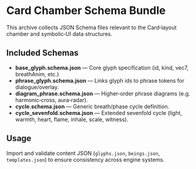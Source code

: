 # Card Chamber Schema Bundle

This archive collects JSON Schema files relevant to the Card‑layout chamber
and symbolic‑UI data structures.

## Included Schemas

- **base_glyph.schema.json** — Core glyph specification (id, kind, vec7, breathAnim, etc.)
- **phrase_glyph.schema.json** — Links glyph ids to phrase tokens for dialogue/overlay.
- **diagram_phrase.schema.json** — Higher‑order phrase diagrams (e.g. harmonic‑cross, aura‑radar).
- **cycle.schema.json** — Generic breath/phase cycle definition.
- **cycle_sevenfold.schema.json** — Extended sevenfold cycle (light, warmth, heart, flame, inhale, scale, witness).

## Usage

Import and validate content JSON (`glyphs.json`, `beings.json`, `templates.json`)
to ensure consistency across engine systems.
